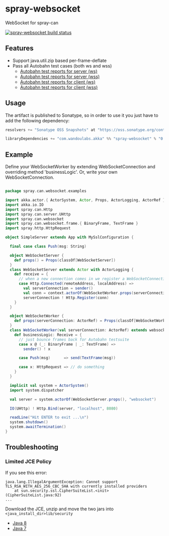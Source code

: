 spray-websocket
===============

WebSocket for spray-can

<a href="https://travis-ci.org/wandoulabs/spray-websocket"><img src="https://travis-ci.org/wandoulabs/spray-websocket.png" alt="spray-websocket build status"></a> 

## Features
* Support java.util.zip based per-frame-deflate
* Pass all Autobahn test cases (both ws and wss)
   * [Autobahn test reports for server (ws)](http://wandoulabs.github.io/spray-websocket/autobahn-reports/ws/servers/index.html)
   * [Autobahn test reports for server (wss)](http://wandoulabs.github.io/spray-websocket/autobahn-reports/wss/servers/index.html)
   * [Autobahn test reports for client (ws)](http://wandoulabs.github.io/spray-websocket/autobahn-reports/ws/clients/index.html)
   * [Autobahn test reports for client (wss)](http://wandoulabs.github.io/spray-websocket/autobahn-reports/wss/clients/index.html)

## Usage
The artifact is published to Sonatype, so in order to use it you just have to add the following dependency:

```scala
resolvers += "Sonatype OSS Snapshots" at "https://oss.sonatype.org/content/repositories/snapshots"

libraryDependencies += "com.wandoulabs.akka" %% "spray-websocket" % "0.1.1-SNAPSHOT"
```

## Example
Define your WebSocketWorker by extending WebSocketConnection and overriding method 'businessLogic'.
Or, write your own WebSocketConnection.

```scala

package spray.can.websocket.examples

import akka.actor.{ ActorSystem, Actor, Props, ActorLogging, ActorRef }
import akka.io.IO
import spray.can.Http
import spray.can.server.UHttp
import spray.can.websocket
import spray.can.websocket.frame.{ BinaryFrame, TextFrame }
import spray.http.HttpRequest

object SimpleServer extends App with MySslConfiguration {

  final case class Push(msg: String)

  object WebSocketServer {
    def props() = Props(classOf[WebSocketServer])
  }
  class WebSocketServer extends Actor with ActorLogging {
    def receive = {
      // when a new connection comes in we register a WebSocketConnection actor as the per connection handler
      case Http.Connected(remoteAddress, localAddress) =>
        val serverConnection = sender()
        val conn = context.actorOf(WebSocketWorker.props(serverConnection))
        serverConnection ! Http.Register(conn)
    }
  }

  object WebSocketWorker {
    def props(serverConnection: ActorRef) = Props(classOf[WebSocketWorker], serverConnection)
  }
  class WebSocketWorker(val serverConnection: ActorRef) extends websocket.WebSocketServerConnection {
    def businessLogic: Receive = {
      // just bounce frames back for Autobahn testsuite
      case x @ (_: BinaryFrame | _: TextFrame) =>
        sender() ! x

      case Push(msg)      => send(TextFrame(msg))

      case x: HttpRequest => // do something
    }
  }

  implicit val system = ActorSystem()
  import system.dispatcher

  val server = system.actorOf(WebSocketServer.props(), "websocket")

  IO(UHttp) ! Http.Bind(server, "localhost", 8080)

  readLine("Hit ENTER to exit ...\n")
  system.shutdown()
  system.awaitTermination()
}


```

## Troubleshooting
### Limited JCE Policy

If you see this error:
```
java.lang.IllegalArgumentException: Cannot support TLS_RSA_WITH_AES_256_CBC_SHA with currently installed providers
    at sun.security.ssl.CipherSuiteList.<init>(CipherSuiteList.java:92)
...
```

Download the JCE, unzip and move the two jars into `<java_install_dir>lib/security`

* [Java 8](http://www.oracle.com/technetwork/java/javase/downloads/jce8-download-2133166.html)
* [Java 7](http://www.oracle.com/technetwork/java/javase/downloads/jce-7-download-432124.html)
